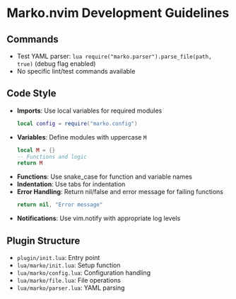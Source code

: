 # Marko.nvim Development Guidelines

## Commands
- Test YAML parser: `lua require("marko.parser").parse_file(path, true)` (debug flag enabled)
- No specific lint/test commands available

## Code Style
- **Imports**: Use local variables for required modules
  ```lua
  local config = require("marko.config")
  ```
- **Variables**: Define modules with uppercase `M`
  ```lua
  local M = {}
  -- Functions and logic
  return M
  ```
- **Functions**: Use snake_case for function and variable names
- **Indentation**: Use tabs for indentation
- **Error Handling**: Return nil/false and error message for failing functions
  ```lua
  return nil, "Error message"
  ```
- **Notifications**: Use vim.notify with appropriate log levels

## Plugin Structure
- `plugin/init.lua`: Entry point
- `lua/marko/init.lua`: Setup function
- `lua/marko/config.lua`: Configuration handling
- `lua/marko/file.lua`: File operations
- `lua/marko/parser.lua`: YAML parsing